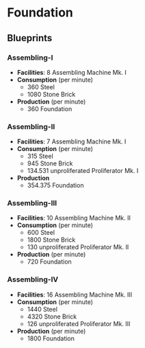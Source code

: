 # Foundation

## Blueprints

### Assembling-I

- **Facilities**: 8 Assembling Machine Mk. I
- **Consumption** (per minute)
	- 360 Steel
	- 1080 Stone Brick
- **Production** (per minute)
	- 360 Foundation

### Assembling-II

- **Facilities**: 7 Assembling Machine Mk. I
- **Consumption** (per minute)
	- 315 Steel
	- 945 Stone Brick
	- 134.531 unproliferated Proliferator Mk. I
- **Production**
	- 354.375 Foundation

### Assembling-III

- **Facilities**: 10 Assembling Machine Mk. II
- **Consumption** (per minute)
	- 600 Steel
	- 1800 Stone Brick
	- 130 unproliferated Proliferator Mk. II
- **Production**  (per minute)
	- 720 Foundation

### Assembling-IV

- **Facilities**: 16 Assembling Machine Mk. III
- **Consumption** (per minute)
	- 1440 Steel
	- 4320 Stone Brick
	- 126 unproliferated Proliferator Mk. III
- **Production** (per minute)
	- 1800 Foundation
